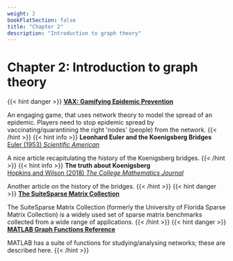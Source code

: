 ```yaml
---
weight: 2
bookFlatSection: false
title: "Chapter 2"
description: "Introduction to graph theory"
---
```


# Chapter 2: Introduction to graph theory

{{< hint danger >}}
[**VAX: Gamifying Epidemic Prevention**](http://vax.herokuapp.com/game)

An engaging game, that uses network theory to model the spread of an epidemic. Players need to stop epidemic spread by vaccinating/quarantining the right 'nodes' (people) from the network.
{{< /hint >}}
{{< hint info >}}
**Leonhard Euler and the Koenigsberg Bridges**   
[Euler (1953) _Scientific American_](http://doi.org/10.1038/scientificamerican0753-66)

A nice article recapitulating the history of the Koenigsberg bridges.
{{< /hint >}}
{{< hint info >}}
**The truth about Koenigsberg**   
[Hopkins and Wilson (2018) _The College Mathematics Journal_](http://doi.org/10.1080/07468342.2004.11922073)

Another article on the history of the bridges.
{{< /hint >}}
{{< hint danger >}}
[**The SuiteSparse Matrix Collection**](https://sparse.tamu.edu/)

The SuiteSparse Matrix Collection (formerly the University of Florida Sparse Matrix Collection) is a widely used set of sparse matrix benchmarks collected from a wide range of applications.
{{< /hint >}}
{{< hint danger >}}
[**MATLAB Graph Functions Reference**](http://in.mathworks.com/help/matlab/ref/graph.html)

MATLAB has a suite of functions for studying/analysing networks; these are described here.
{{< /hint >}}

